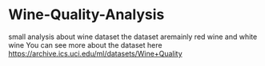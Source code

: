 # Wine-Quality-Analysis
small analysis about wine dataset
the dataset aremainly red wine and white wine 
You can see more about the dataset here https://archive.ics.uci.edu/ml/datasets/Wine+Quality
